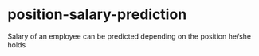 # position-salary-prediction

Salary of an employee can be predicted depending on the position he/she holds
